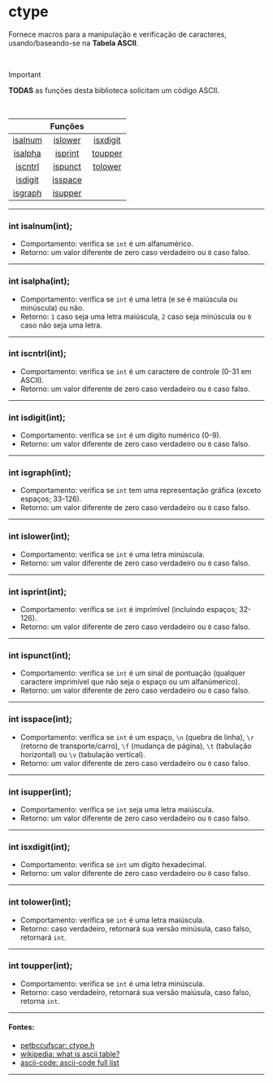 # ctype
Fornece macros para a manipulação e verificação de caracteres, usando/baseando-se na **Tabela ASCII**.

<br>

> [!IMPORTANT]
> **TODAS** as funções desta biblioteca solicitam um código ASCII.

<br>

||Funções||
|:-:|:-:|:-:|
|<a href="#1">isalnum</a>|<a href="#6">islower</a> |<a href="#11">isxdigit</a>|
|<a href="#2">isalpha</a>|<a href="#7">isprint</a> |<a href="#12">toupper</a> |
|<a href="#3">iscntrl</a>|<a href="#8">ispunct</a> |<a href="#13">tolower</a> |
|<a href="#4">isdigit</a>|<a href="#9">isspace</a> ||
|<a href="#5">isgraph</a>|<a href="#10">isupper</a>||

<hr>

<h3 id="1">int isalnum(int);</h3>

* Comportamento: verifica se `int` é um alfanumérico.
* Retorno: um valor diferente de zero caso verdadeiro ou `0` caso falso.

<hr>

<h3 id="2">int isalpha(int);</h3>

* Comportamento: verifica se `int` é uma letra (e se é maiúscula ou minúscula) ou não.
* Retorno: `1` caso seja uma letra maiúscula, `2` caso seja minúscula ou `0` caso não seja uma letra.
	
<hr>

<h3 id="3">int iscntrl(int);</h3>

* Comportamento: verifica se `int` é um caractere de controle (0-31 em ASCII).
* Retorno: um valor diferente de zero caso verdadeiro ou `0` caso falso.

<hr>

<h3 id="4">int isdigit(int);</h3>

* Comportamento: verifica se `int` é um dígito numérico (0-9).
* Retorno: um valor diferente de zero caso verdadeiro ou `0` caso falso.

<hr>

<h3 id="5">int isgraph(int);</h3>

* Comportamento: verifica se `int` tem uma representação gráfica (exceto espaços; 33-126).
* Retorno: um valor diferente de zero caso verdadeiro ou `0` caso falso.
	
<hr>

<h3 id="6">int islower(int);</h3>

* Comportamento: verifica se `int` é uma letra minúscula.
* Retorno: um valor diferente de zero caso verdadeiro ou `0` caso falso.

<hr>

<h3 id="7">int isprint(int);</h3>

* Comportamento: verifica se `int` é imprímível (incluindo espaços; 32-126).
* Retorno: um valor diferente de zero caso verdadeiro ou `0` caso falso.

<hr>

<h3 id="8">int ispunct(int);</h3>

* Comportamento: verifica se `int` é um sinal de pontuação (qualquer caractere imprimível que não seja o espaço ou um alfanúmerico).
* Retorno: um valor diferente de zero caso verdadeiro ou `0` caso falso.
	
<hr>

<h3 id="9">int isspace(int);</h3>

* Comportamento: verifica se `int` é um espaço, `\n` (quebra de linha), `\r` (retorno de transporte/carro), `\f` (mudança de página), `\t` (tabulação horizontal) ou `\v` (tabulação vertical).
* Retorno: um valor diferente de zero caso verdadeiro ou `0` caso falso.

<hr>

<h3 id="10">int isupper(int);</h3>

* Comportamento: verifica se `int` seja uma letra maiúscula.
* Retorno: um valor diferente de zero caso verdadeiro ou `0` caso falso.

<hr>

<h3 id="11">int isxdigit(int);</h3>

* Comportamento: verifica se `int` um dígito hexadecimal.
* Retorno: um valor diferente de zero caso verdadeiro ou `0` caso falso.

<hr>

<h3 id="12">int tolower(int);</h3>

* Comportamento: verifica se `int` é uma letra maiúscula.
* Retorno: caso verdadeiro, retornará sua versão minúsula, caso falso, retornará `int`.
	
<hr>

<h3 id="13">int toupper(int);</h3>

* Comportamento: verifica se `int` é uma letra minúscula.
* Retorno: caso verdadeiro, retornará sua versão maiúsula, caso falso, retorna `int`.
	
<hr>

#### Fontes:
* [petbccufscar: ctype.h](https://petbcc.ufscar.br/ctype/)
* [wikipedia: what is ascii table?](https://en.m.wikipedia.org/wiki/ascii)
* [ascii-code: ascii-code full list](https://www.ascii-code.com/)

<hr>
